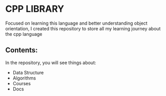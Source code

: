 
# CPP LIBRARY

Focused on learning this language and better understanding object orientation, I created this repository to store all my learning journey about the cpp language

## Contents:

In the repository, you will see things about:

  * Data Structure
  * Algorithms
  * Courses
  * Docs
